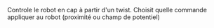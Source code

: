 Controle le robot en cap à partir d'un twist.
Choisit quelle commande appliquer au robot (proximité ou champ de potentiel) 
